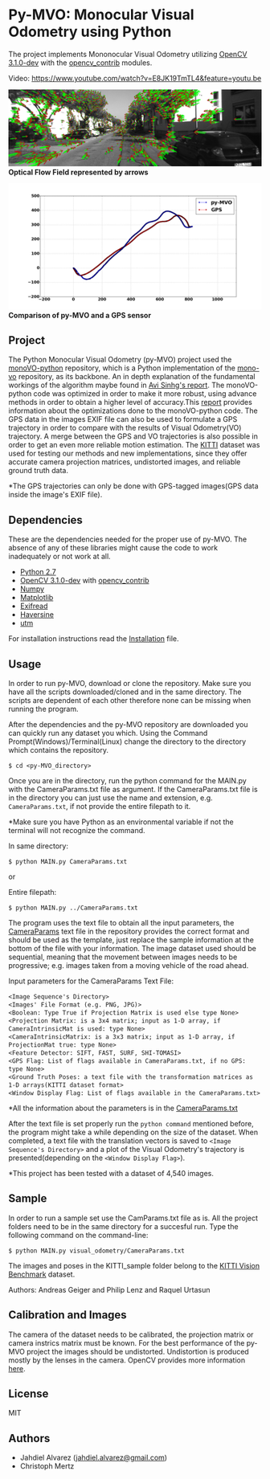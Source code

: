 ﻿# Py-MVO: Monocular Visual Odometry using Python

The project implements Mononocular Visual Odometry utilizing [OpenCV 3.1.0-dev](https://github.com/opencv/opencv) 
with the [opencv_contrib](https://github.com/opencv/opencv_contrib) modules.

Video:
https://www.youtube.com/watch?v=E8JK19TmTL4&feature=youtu.be

![opticalfield](media/opticalfield.png)
**Optical Flow Field represented by arrows**

![Trajectory](media/py-MVO_Comparison.png)
**Comparison of py-MVO and a GPS sensor**

## Project

The Python Monocular Visual Odometry (py-MVO) project used the [monoVO-python](https://github.com/uoip/monoVO-python) repository, which is 
a Python implementation of the [mono-vo](https://github.com/avisingh599/mono-vo) repository, as its backbone.
An in depth explanation of the fundamental workings of the algorithm maybe found in [Avi Sinhg's report](http://avisingh599.github.io/assets/ugp2-report.pdf). 
The monoVO-python code was optimized in order to make it more robust, using advance methods in order to obtain a 
higher level of accuracy.This [report]() provides information about the optimizations done to the monoVO-python code. The GPS data in the images EXIF file can also be used to formulate a GPS trajectory in order to compare with the results of Visual Odometry(VO) trajectory. A merge between the GPS and VO trajectories is also possible in order to get an even more reliable motion estimation. The [KITTI](http://www.cvlibs.net/datasets/kitti/eval_odometry.php) dataset was used for testing our methods and new implementations, since they offer accurate camera projection matrices, undistorted images, and reliable ground truth data. 

*The GPS trajectories can only be done with GPS-tagged images(GPS data inside the image's EXIF file).

## Dependencies

These are the dependencies needed for the proper use of py-MVO. The absence of any
of these libraries might cause the code to work inadequately or not work at all.

- [Python 2.7](https://www.python.org/)
- [OpenCV 3.1.0-dev](https://github.com/opencv/opencv) with [opencv_contrib](https://github.com/opencv/opencv_contrib)
- [Numpy](http://www.numpy.org/) 
- [Matplotlib](http://matplotlib.org/)
- [Exifread](https://pypi.python.org/pypi/ExifRead)
- [Haversine](https://pypi.python.org/pypi/haversine)
- [utm](https://pypi.python.org/pypi/utm)

For installation instructions read the [Installation](INSTALLATION.md) file. 

## Usage

In order to run py-MVO, download or clone the repository. Make sure you have all the scripts downloaded/cloned
and in the same directory. The scripts are dependent of each other therefore none can be missing when running the program.

After the dependencies and the py-MVO repository are downloaded you can quickly run any dataset you which. Using the 
Command Prompt(Windows)/Terminal(Linux) change the directory to the directory which contains the repository.
```
$ cd <py-MVO_directory> 
```
Once you are in the directory, run the python command for the MAIN.py with the CameraParams.txt file as argument.
If the CameraParams.txt file is in the directory you can just use the name and extension, e.g. `CameraParams.txt`, if not
provide the entire filepath to it.

*Make sure you have Python as an environmental variable if not the terminal will not recognize the command.

In same directory:
```
$ python MAIN.py CameraParams.txt
```
or

Entire filepath:
```
$ python MAIN.py ../CameraParams.txt
```
The program uses the text file to obtain all the input parameters, the [CameraParams](https://github.com/Transportation-Inspection/visual_odometry/blob/master/src/CameraParams.txt) text file in the repository provides the correct format and should be used as the template, just replace the sample information at the bottom of the file with your information. The image dataset used should be sequential, meaning that the movement between images needs to be progressive; e.g. images taken from a moving vehicle of the road ahead.

Input parameters for the CameraParams Text File:
```
<Image Sequence's Directory>
<Images' File Format (e.g. PNG, JPG)>
<Boolean: Type True if Projection Matrix is used else type None>
<Projection Matrix: is a 3x4 matrix; input as 1-D array, if CameraIntrinsicMat is used: type None>
<CameraIntrinsicMatrix: is a 3x3 matrix; input as 1-D array, if ProjectionMat true: type None>
<Feature Detector: SIFT, FAST, SURF, SHI-TOMASI>
<GPS Flag: List of flags available in CameraParams.txt, if no GPS: type None>
<Ground Truth Poses: a text file with the transformation matrices as 1-D arrays(KITTI dataset format>
<Window Display Flag: List of flags available in the CameraParams.txt>
```
*All the information about the parameters is in the [CameraParams.txt](https://github.com/Transportation-Inspection/visual_odometry/blob/master/CameraParams.txt)

After the text file is set properly run the `python command` mentioned before, the program might take a while depending on the size of the dataset.
When completed, a text file with the translation vectors is saved to `<Image Sequence's Directory>` and a plot of the Visual Odometry's trajectory is presented(depending on the `<Window Display Flag>`).  

*This project has been tested with a dataset of 4,540 images. 

## Sample

In order to run a sample set use the CamParams.txt file as is. All the project folders need to be in the same directory for a succesful run.
Type the following command on the command-line:
```
$ python MAIN.py visual_odometry/CameraParams.txt
```

The images and poses in the KITTI_sample folder belong to the [KITTI Vision Benchmark](http://www.cvlibs.net/datasets/kitti/eval_odometry.php) dataset.

Authors: Andreas Geiger and Philip Lenz and Raquel Urtasun

  

## Calibration and Images

The camera of the dataset needs to be calibrated, the projection matrix or camera instrics matrix must be known. For the best performance of the py-MVO project the images should be undistorted. Undistortion is produced mostly by the lenses in the camera. OpenCV provides more information [here](https://opencv-python-tutroals.readthedocs.io/en/latest/py_tutorials/py_calib3d/py_calibration/py_calibration.html#calibration). 


## License

MIT

## Authors

- Jahdiel Alvarez (jahdiel.alvarez@gmail.com)
- Christoph Mertz
























